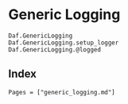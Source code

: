 # Generic Logging

```@docs
Daf.GenericLogging
Daf.GenericLogging.setup_logger
Daf.GenericLogging.@logged
```

## Index

```@index
Pages = ["generic_logging.md"]
```
